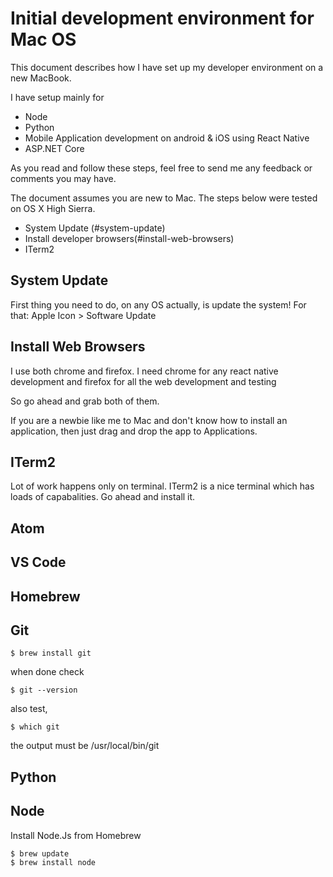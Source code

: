 # Initial development environment for Mac OS

This document describes how I have set up my developer environment on a new MacBook. 

I have setup mainly for 
- Node 
- Python 
- Mobile Application development on android & iOS using React Native
- ASP.NET Core

As you read and follow these steps, feel free to send me any feedback or comments you may have.

The document assumes you are new to Mac. The steps below were tested on OS X High Sierra.

- System Update (#system-update)
- Install developer browsers(#install-web-browsers)
- ITerm2

## System Update 

First thing you need to do, on any OS actually, is update the system! For that: Apple Icon > Software Update

## Install Web Browsers 

I use both chrome and firefox. I need chrome for any react native development and firefox for all the web development and testing

So go ahead and grab both of them. 

If you are a newbie like me to Mac and don't know how to install an application, then just drag and drop the app to Applications.

## ITerm2 
Lot of work happens only on terminal. ITerm2 is a nice terminal which has loads of capabalities. Go ahead and install it.

## Atom

## VS Code

## Homebrew

## Git

    $ brew install git

when done check 

    $ git --version

also test,

    $ which git

the output must be /usr/local/bin/git


## Python


## Node

Install Node.Js from Homebrew

    $ brew update
    $ brew install node


